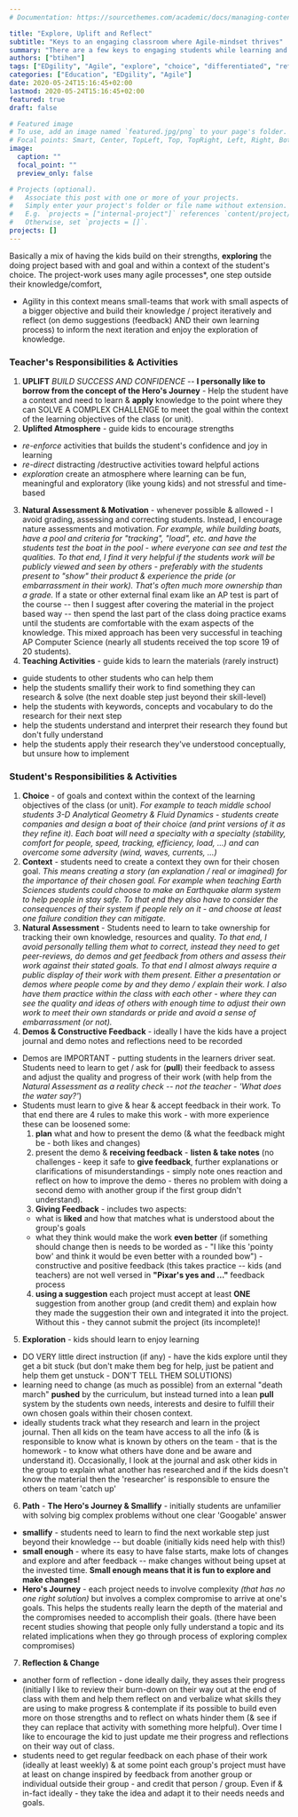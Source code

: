 ```yaml
---
# Documentation: https://sourcethemes.com/academic/docs/managing-content/

title: "Explore, Uplift and Reflect"
subtitle: "Keys to an engaging classroom where Agile-mindset thrives"
summary: "There are a few keys to engaging students while learning and enjoying their own worth as a person and learner.  While learning required materials -- within a context important to the student."
authors: ["btihen"]
tags: ["EDgility", "Agile", "explore", "choice", "differentiated", "reflect", "retrospective", "uplift"]
categories: ["Education", "EDgility", "Agile"]
date: 2020-05-24T15:16:45+02:00
lastmod: 2020-05-24T15:16:45+02:00
featured: true
draft: false

# Featured image
# To use, add an image named `featured.jpg/png` to your page's folder.
# Focal points: Smart, Center, TopLeft, Top, TopRight, Left, Right, BottomLeft, Bottom, BottomRight.
image:
  caption: ""
  focal_point: ""
  preview_only: false

# Projects (optional).
#   Associate this post with one or more of your projects.
#   Simply enter your project's folder or file name without extension.
#   E.g. `projects = ["internal-project"]` references `content/project/deep-learning/index.md`.
#   Otherwise, set `projects = []`.
projects: []
---
```


Basically a mix of having the kids build on their strengths, **exploring** the doing project based with and goal and within a context of the student's choice.  The project-work uses many agile processes*, one step outside their knowledge/comfort,

* Agility in this context means small-teams that work with small aspects of a bigger objective and build their knowledge / project iteratively and reflect (on demo suggestions (feedback) AND their own learning process) to inform the next iteration and enjoy the exploration of knowledge.

### Teacher's Responsibilities & Activities

1. **UPLIFT** _BUILD SUCCESS AND CONFIDENCE_ -- **I personally like to borrow from the concept of the Hero's Journey** - Help the student have a context and need to learn & **apply** knowledge to the point where they can SOLVE A COMPLEX CHALLENGE to meet the goal within the context of the learning objectives of the class (or unit).
2. **Uplifted Atmosphere** - guide kids to encourage strengths
  - _re-enforce_ activities that builds the student's confidence and joy in learning
  - _re-direct_ distracting /destructive activities toward helpful actions
  - _exploration_ create an atmosphere where learning can be fun, meaningful and exploratory (like young kids) and not stressful and time-based
3. **Natural Assessment & Motivation** - whenever possible & allowed - I avoid grading, assessing and correcting students.  Instead, I encourage nature assessments and motivation.
_For example, while building boats, have a pool and criteria for "tracking", "load", etc. and have the students test the boat in the pool - where everyone can see and test the qualities.  To that end, I find it very helpful if the students work will be publicly viewed and seen by others - preferably with the students present to "show" their product & experience the pride (or embarrassment in their work).  That's often much more ownership than a grade._
If a state or other external final exam like an AP test is part of the course -- then I suggest after covering the material in the project based way -- then spend the last part of the class doing practice exams until the students are comfortable with the exam aspects of the knowledge.  This mixed approach has been very successful in teaching AP Computer Science (nearly all students received the top score 19 of 20 students).
4. **Teaching Activities** - guide kids to learn the materials (rarely instruct)
  - guide students to other students who can help them
  - help the students smallify their work to find something they can research & solve (the next doable step just beyond their skill-level)
  - help the students with keywords, concepts and vocabulary to do the research for their next step
  - help the students understand and interpret their research they found but don't fully understand
  - help the students apply their research they've understood conceptually, but unsure how to implement

### Student's Responsibilities & Activities

1. **Choice** - of goals and context within the context of the learning objectives of the class (or unit).  _For example to teach middle school students 3-D Analytical Geometry & Fluid Dynamics - students create companies and design a boat of their choice (and print versions of it as they refine it).  Each boat will need a specialty with a specialty (stability, comfort for people, speed, tracking, efficiency, load, ...) and can overcome some adversity (wind, waves, currents, ...)_
2. **Context** - students need to create a context they own for their chosen goal.  _This means creating a story (an explanation / real or imagined) for the importance of their chosen goal. For example when teaching Earth Sciences students could choose to make an Earthquake alarm system to help people in stay safe.  To that end they also have to consider the consequences of their system if people rely on it - and choose at least one failure condition they can mitigate._
3. **Natural Assessment** - Students need to learn to take ownership for tracking their own knowledge, resources and quality.  _To that end, I avoid personally telling them what to correct, instead they need to get peer-reviews, do demos and get feedback from others and assess their work against their stated goals.  To that end I almost always require a public display of their work with them present.  Either a presentation or demos where people come by and they demo / explain their work.  I also have them practice within the class with each other - where they can see the quality and ideas of others with enough time to adjust their own work to meet their own standards or pride and avoid a sense of embarrassment (or not)._
4. **Demos & Constructive Feedback** - ideally I have the kids have a project journal and demo notes and reflections need to be recorded
  - Demos are IMPORTANT - putting students in the learners driver seat.  Students need to learn to get / ask for (**pull**) their feedback to assess and adjust the quality and progress of their work (with help from the _Natural Assessment as a reality check -- not the teacher - 'What does the water say?'_)
  - Students must learn to give & hear & accept feedback in their work.  To that end there are 4 rules to make this work - with more experience these can be loosened some:
    1. **plan** what and how to present the demo (& what the feedback might be - both likes and changes)
    2. present the demo & **receiving feedback** - **listen & take notes** (no challenges - keep it safe to **give feedback**, further explanations or clarifications of misunderstandings - simply note ones reaction and reflect on how to improve the demo - theres no problem with doing a second demo with another group if the first group didn't understand).
    3. **Giving Feedback** - includes two aspects:
      - what is **liked** and how that matches what is understood about the group's goals
      - what they think would make the work **even better** (if something should change then is needs to be worded as - "I like this 'pointy bow' and think it would be even better with a rounded bow") - constructive and positive feedback (this takes practice -- kids (and teachers) are not well versed in **"Pixar's yes and ..."** feedback process
    4. **using a suggestion** each project must accept at least **ONE** suggestion from another group (and credit them) and explain how they made the suggestion their own and integrated it into the project.  Without this - they cannot submit the project (its incomplete)!
5. **Exploration** - kids should learn to enjoy learning
  - DO VERY little direct instruction (if any) - have the kids explore until they get a bit stuck (but don't make them beg for help, just be patient and help them get unstuck - DON'T TELL THEM SOLUTIONS)
  - learning need to change (as much as possible) from an external "death march" **pushed** by the curriculum, but instead turned into a lean **pull** system by the students own needs, interests and desire to fulfill their own chosen goals within their chosen context.
  - ideally students track what they research and learn in the project journal.  Then all kids on the team have access to all the info (& is responsible to know what is known by others on the team - that is the homework - to know what others have done and be aware and understand it).  Occasionally, I look at the journal and ask other kids in the group to explain what another has researched and if the kids doesn't know the material then the 'researcher' is responsible to ensure the others on team 'catch up'
6. **Path** - **The Hero's Journey & Smallify** - initially students are unfamilier with solving big complex problems without one clear 'Googable' answer
  - **smallify** - students need to learn to find the next workable step just beyond their knowledge -- but doable (initially kids need help with this!)
  - **small enough** - where its easy to have false starts, make lots of changes and explore and after feedback -- make changes without being upset at the invested time.  **Small enough means that it is fun to explore and make changes!**
  - **Hero's Journey** - each project needs to involve complexity _(that has no one right solution)_ but involves a complex compromise to arrive at one's goals.  This helps the students really learn the depth of the material and the compromises needed to accomplish their goals. (there have been recent studies showing that people only fully understand a topic and its related implications when they go through process of exploring complex compromises)
7. **Reflection & Change**
  - another form of reflection - done ideally daily, they asses their progress (initially I like to review their burn-down on their way out at the end of class with them and help them reflect on and verbalize what skills they are using to make progress & contemplate if its possible to build even more on those strengths and to reflect on whats hinder them (& see if they can replace that activity with something more helpful).  Over time I like to encourage the kid to just update me their progress and reflections on their way out of class.
  - students need to get regular feedback on each phase of their work (ideally at least weekly) & at some point each group's project must have at least on change inspired by feedback from another group or individual outside their group - and credit that person / group. Even if & in-fact ideally - they take the idea and adapt it to their needs needs and goals.

